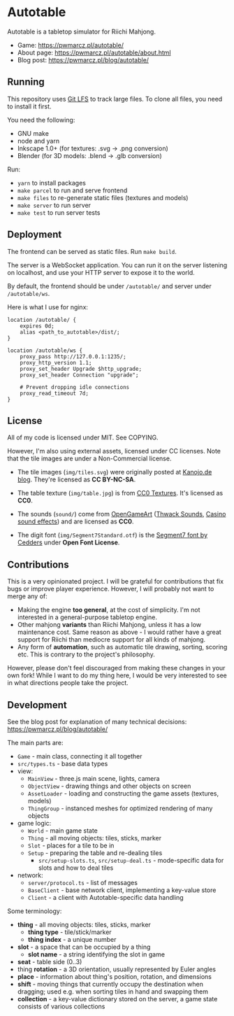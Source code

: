 # Autotable

Autotable is a tabletop simulator for Riichi Mahjong.

* Game: https://pwmarcz.pl/autotable/
* About page: https://pwmarcz.pl/autotable/about.html
* Blog post: https://pwmarcz.pl/blog/autotable/

## Running

This repository uses [Git LFS](https://git-lfs.github.com/) to track large files. To clone all files, you need to install it first.

You need the following:

* GNU make
* node and yarn
* Inkscape 1.0+ (for textures: .svg -> .png conversion)
* Blender (for 3D models: .blend -> .glb conversion)

Run:

* `yarn` to install packages
* `make parcel` to run and serve frontend
* `make files` to re-generate static files (textures and models)
* `make server` to run server
* `make test` to run server tests

## Deployment

The frontend can be served as static files. Run `make build`.

The server is a WebSocket application. You can run it on the server listening on localhost, and use your HTTP server to expose it to the world.

By default, the frontend should be under `/autotable/` and server under `/autotable/ws`.

Here is what I use for nginx:

    location /autotable/ {
        expires 0d;
        alias <path_to_autotable>/dist/;
    }

    location /autotable/ws {
        proxy_pass http://127.0.0.1:1235/;
        proxy_http_version 1.1;
        proxy_set_header Upgrade $http_upgrade;
        proxy_set_header Connection "upgrade";

        # Prevent dropping idle connections
        proxy_read_timeout 7d;
    }

## License

All of my code is licensed under MIT. See COPYING.

However, I'm also using external assets, licensed under CC licenses. Note that the tile images are under a Non-Commercial license.

* The tile images (`img/tiles.svg`) were originally posted at [Kanojo.de blog](https://web.archive.org/web/20160717012415/http://blog.kanojo.de/2011/07/01/more-shirt-stuff-t-shirt-logo-ideas/). They're licensed as **CC BY-NC-SA**.

* The table texture (`img/table.jpg`) is from [CC0 Textures](https://cc0textures.com/view?id=Fabric030). It's licensed as **CC0**.

* The sounds (`sound/`) come from [OpenGameArt](https://opengameart.org/) ([Thwack Sounds](https://opengameart.org/content/thwack-sounds), [Casino sound effects](https://opengameart.org/content/54-casino-sound-effects-cards-dice-chips)) and are licensed as **CC0**.

* The digit font (`img/Segment7Standard.otf`) is the [Segment7 font by Cedders](https://www.fontspace.com/segment7-font-f19825) under **Open Font License**.

## Contributions

This is a very opinionated project. I will be grateful for contributions that fix bugs or improve player experience. However, I will probably not want to merge any of:

* Making the engine **too general**, at the cost of simplicity. I'm not interested in a general-purpose tabletop engine.
* Other mahjong **variants** than Riichi Mahjong, unless it has a low maintenance cost. Same reason as above - I would rather have a great support for Riichi than mediocre support for all kinds of mahjong.
* Any form of **automation**, such as automatic tile drawing, sorting, scoring etc. This is contrary to the project's philosophy.

However, please don't feel discouraged from making these changes in your own fork! While I want to do my thing here, I would be very interested to see in what directions people take the project.

## Development

See the blog post for explanation of many technical decisions: https://pwmarcz.pl/blog/autotable/

The main parts are:

* `Game` - main class, connecting it all together
* `src/types.ts` - base data types
* view:
    * `MainView` - three.js main scene, lights, camera
    * `ObjectView` - drawing things and other objects on screen
    * `AssetLoader` - loading and constructing the game assets (textures, models)
    * `ThingGroup` - instanced meshes for optimized rendering of many objects
* game logic:
    * `World` - main game state
    * `Thing` - all moving objects: tiles, sticks, marker
    * `Slot` - places for a tile to be in
    * `Setup` - preparing the table and re-dealing tiles
        * `src/setup-slots.ts`, `src/setup-deal.ts` - mode-specific data for slots and how to deal tiles
* network:
    * `server/protocol.ts` - list of messages
    * `BaseClient` - base network client, implementing a key-value store
    * `Client` - a client with Autotable-specific data handling

Some terminology:

- **thing** - all moving objects: tiles, sticks, marker
    - **thing type** - tile/stick/marker
    - **thing index** - a unique number
- **slot** - a space that can be occupied by a thing
    - **slot name** - a string identifying the slot in game
- **seat** - table side (0..3)
- thing **rotation** - a 3D orientation, usually represented by Euler angles
- **place** - information about thing's position, rotation, and dimensions
- **shift** - moving things that currently occupy the destination when dragging; used e.g. when sorting tiles in hand and swapping them
- **collection** - a key-value dictionary stored on the server, a game state consists of various collections
